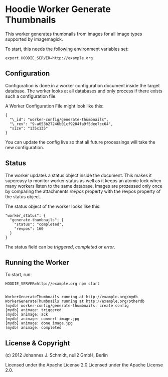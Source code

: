 # Hoodie Worker Generate Thumbnails

This worker generates thumbnails from images
for all image types supported by imagemagick.


To start, this needs the following environment variables set:

    export HOODIE_SERVER=http://example.org


## Configuration

Configuration is done in a worker configuration document inside the target database.
The worker looks at all databases and only process if there exists such a configuration file.

A Worker Configuration File might look like this:

    {
      "\_id": "worker-config/generate-thumbnails",
      "\_rev": "9-a653b27246b01cf9204fa9f5dee7cc64",
      "size": "135x135"
    }

You can update the config live so that all future processings will take the new configuration.


## Status

The worker updates a status object inside the document.
This makes it supereasy to monitor worker status as well as
it keeps an atomic lock when many workers listen to the same database.
Images are prozessed only once by comparing the attachments _revpos_ property
with the revpos property of the status object.

The status object of the worker looks like this:

    "worker_status": {
      "generate-thumbnails": {
        "status": "completed",
        "revpos": 160
      }
    }

The status field can be _triggered_, _completed_ or _error_.

## Running the Worker

To start, run:

    HOODIE_SERVER=http://example.org npm start


    WorkerGenerateThumbnails running at http://example.org/mydb
    WorkerGenerateThumbnails running at http://example.org/otherdb
    [mydb] worker-config/generate-thumbnails: create config
    [mydb] animage: triggered
    [mydb] animage: ack
    [mydb] animage: convert image.jpg
    [mydb] animage: done image.jpg
    [mydb] animage: completed



## License & Copyright

(c) 2012 Johannes J. Schmidt, null2 GmbH, Berlin

Licensed under the Apache License 2.0.Licensed under the Apache License 2.0.
